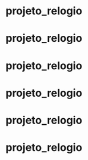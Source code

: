 # projeto_relogio
# projeto_relogio
# projeto_relogio
# projeto_relogio
# projeto_relogio
# projeto_relogio

